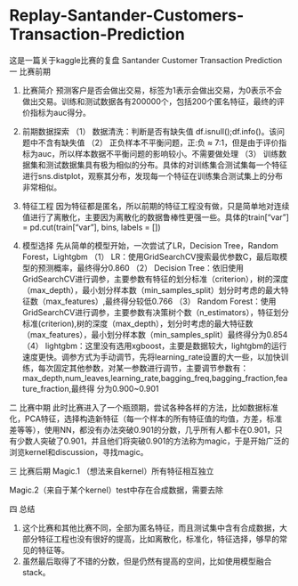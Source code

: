 # Replay-Santander-Customers-Transaction-Prediction
这是一篇关于kaggle比赛的复盘
Santander Customer Transaction Prediction
一 比赛前期
1.	比赛简介
预测客户是否会做出交易，标签为1表示会做出交易，为0表示不会做出交易。训练和测试数据各有200000个，包括200个匿名特征，最终的评价指标为auc得分。

2.	前期数据探索
（1）	数据清洗：判断是否有缺失值  df.isnull();df.info()。该问题中不含有缺失值
（2）	正负样本不平衡问题，正:负 ≈ 7:1，但是由于评价指标为auc，所以样本数据不平衡问题的影响较小。不需要做处理
（3）	训练数据集和测试数据集具有极为相似的分布。具体的对训练集合测试集每一个特征进行sns.distplot，观察其分布，发现每一个特征在训练集合测试集上的分布非常相似。

3.	特征工程
	因为特征都是匿名，所以前期的特征工程没有做，只是简单地对连续值进行了离散化，主要因为离散化的数据鲁棒性更强一些。具体的train[“var”] = pd.cut(train[“var”], bins, labels = [])

4.	模型选择
先从简单的模型开始，一次尝试了LR，Decision Tree，Random Forest，Lightgbm
（1）	LR：使用GridSearchCV搜索最优参数C，最后取模型的预测概率，最终得分0.860
（2） Decision Tree：依旧使用GridSearchCV进行调参，主要参数有特征的划分标准（criterion），树的深度（max_depth），最小划分样本数（min_samples_split）划分时考虑的最大特征数（max_features）,最终得分较低0.766
（3） Random Forest：使用GridSearchCV进行调参，主要参数有决策树个数（n_estimators），特征划分标准(criterion),树的深度（max_depth），划分时考虑的最大特征数（max_features），最小划分样本数（min_samples_split）最终得分为0.854
（4） lightgbm：这里没有选用xgboost，主要是数据较大，lightgbm的运行速度更快。调参方式为手动调节，先将learning_rate设置的大一些，以加快训练，每次固定其他参数，对某一参数进行调节，主要调节参数有：max_depth,num_leaves,learning_rate,bagging_freq,bagging_fraction,feature_fraction,最终得		分为0.900~0.901

二 比赛中期
	此时比赛进入了一个瓶颈期，尝试各种各样的方法，比如数据标准化，PCA特征，选择构造新特征（每一个样本的所有特征值的均值，方差，标准差等等），使用NN，都没有办法突破0.901的分数，几乎所有人都卡在0.901，只有少数人突破了0.901，并且他们将突破0.901的方法称为magic，于是开始广泛的浏览kernel和discussion，寻找magic。 

三 比赛后期
Magic.1 （想法来自kernel）所有特征相互独立

Magic.2（来自于某个kernel）test中存在合成数据，需要去除


四 总结
1.	这个比赛和其他比赛不同，全部为匿名特征，而且测试集中含有合成数据，大部分特征工程也没有很好的提高，比如离散化，标准化，特征选择，够早的常见的特征等。
2.	虽然最后取得了不错的分数，但是仍然有提高的空间，比如使用模型融合stack。
